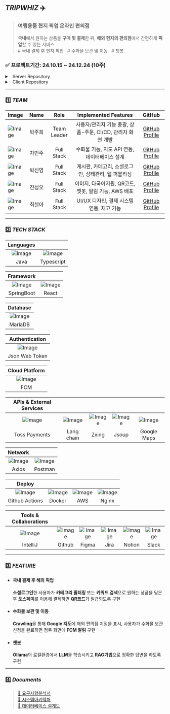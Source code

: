 ## *TRIPWHIZ* ✈️
> ### 여행용품 현지 픽업 온라인 편의점  
> **국내**에서 원하는 상품을 **구매 및 결제**한 뒤, **해외 현지의 편의점**에서 간편하게 **픽업**할 수 있는 서비스  
> \# 국내 결제 후 현지 픽업 &nbsp; \# 수화물 보관 및 이동 &nbsp; \# 챗봇

### ✅ 프로젝트기간: 24.10.15 ~ 24.12.24 (10주)

<details> 
    <summary>&nbsp;&nbsp;Server Repository</summary>  

🔗 [Admin](https://github.com/Tripwhiz/TripwhizAdminServer)
&nbsp;&nbsp;🔗 [User](https://github.com/Tripwhiz/TripwhizServer)

</details>

<details>
    <summary>&nbsp;&nbsp;Client Repository</summary>  

🔗 [Admin](https://github.com/Tripwhiz/TripwhizAdminClient)
&nbsp;&nbsp;🔗 [User](https://github.com/Tripwhiz/TripwhizClient)

</details>

---

### 1️⃣ *TEAM*
| Image                             |  Name   |     Role     |          Implemented Features           |                      GitHub                       |
|:----------------------------------|:-------:|:------------:|:---------------------------------------:|:-------------------------------------------------:|
| ![Image](https://github.com/user-attachments/assets/799e0b52-6b7c-4627-bd79-88c7bc951913)     |   박주희   | Team Leader  | 사용자/관리자 기능 총괄, 상품-주문, CI/CD, 관리자 화면 개발  |   [GitHub Profile](https://github.com/eggzuxi)    |
| ![Image](https://github.com/user-attachments/assets/5c8ecbc1-b127-44e7-bdc8-4f63eaef31df)     |   차민주   |  Full Stack  |      수화물 기능, 지도 API 연동, 데이터베이스 설계       | [GitHub Profile](https://github.com/backgoon0903) |
| ![Image](https://github.com/user-attachments/assets/ad8a369c-0388-492b-8fd4-7d58e89240ca) |   박신영   |  Full Stack  |     게시판, 카테고리, 소셜로그인, 상태관리, 웹 퍼블리싱      |   [GitHub Profile](https://github.com/ssinyong)   |
| ![Image](https://github.com/user-attachments/assets/c043c826-eb6d-4381-bbbd-5dfd0e2c0150)   |   진성오   |  Full Stack  |   이미지, 다국어지원, QR코드, 챗봇, 알림 기능, AWS 배포   | [GitHub Profile](https://github.com/jin-sung-oh)  |
| ![Image](https://github.com/user-attachments/assets/933048d8-deb9-46c1-9f3e-096ff7716333)     |   최설아   |  Full Stack  |       UI/UX 디자인, 결제 시스템 연동, 재고 기능       |  [GitHub Profile](https://github.com/Seola-CHOE)  |

---

### 2️⃣ *TECH STACK*

|       **Languages**       ||
|:---------------------------:|:---------------------------------------:|
| ![Image](https://github.com/user-attachments/assets/da4738c8-4f45-4c39-a962-48afdbe97aa6) | ![Image](https://github.com/user-attachments/assets/fe390f70-d0cf-45d7-9624-223cbb2fab3c) |
|            Java             |               Typescript                |

|             **Framework**             |                               |
|:---------------------------------------:|:-----------------------------:|
| ![Image](https://github.com/user-attachments/assets/5199be08-29ef-46ea-9afd-0a11b8004ab4) | ![Image](https://github.com/user-attachments/assets/e88d8ecc-ded1-4b38-81bb-4ab495a6864d) |
|               SpringBoot                |             React             |

|          **Database**           |
|:---------------------------------:|
| ![Image](https://github.com/user-attachments/assets/b9329292-c8ca-44ff-ad64-051bb298ba44) |
|              MariaDB              |

|   **Authentication**    |
|:-------------------------:|
| ![Image](https://github.com/user-attachments/assets/a50ee0aa-08d3-4ade-a1c2-d903499e2133) |
|      Json Web Token       |

|        **Cloud Platform**         |
|:-----------------------------------:|
| ![Image](https://github.com/user-attachments/assets/8591f452-9f00-4ff4-b8fd-89ee200894bc) |
|                 FCM                 |

| **APIs & External Services** |                                       |                               |                               |                                               |
|:------------------------------:|:-------------------------------------:|:-----------------------------:|:-----------------------------:|:---------------------------------------------:|
|  ![Image](https://github.com/user-attachments/assets/3c30ff22-c44d-424c-b91b-b66b57705a47)   | ![Image](https://github.com/user-attachments/assets/a4b45b65-a4aa-4f8e-9789-12edbcf79066) | ![Image](https://github.com/user-attachments/assets/e712ce85-402d-4e18-b1c1-92dcde6afb14) | ![Image](https://github.com/user-attachments/assets/60e563cd-1700-40ad-a7a5-a9835bdac9b2) | ![Image](https://github.com/user-attachments/assets/16cac0a3-2935-4522-88ad-af4889ff1e6e) |
|         Toss Payments          |              Lang chain               |             Zxing             |             Jsoup             |                  Google Maps                  |

|         **Network**         |                                   |
|:-----------------------------:|:---------------------------------:|
| ![Image](https://github.com/user-attachments/assets/b41de7e1-cdac-44c7-9e69-e0e06549c9e9) | ![Image](https://github.com/user-attachments/assets/43eca899-a185-459c-b736-aa16d6d1d384) |
|             Axios             |              Postman              |

|                   **Deploy**                   |                                 |                           |                               |
|:-------------------------------------------------:|:-------------------------------:|:-------------------------:|:-----------------------------:|
| ![Image](https://github.com/user-attachments/assets/77f9e374-3f91-46f6-ba2f-78ea75814dde) | ![Image](https://github.com/user-attachments/assets/5cf7ebe5-971a-4e66-ab58-1145c79b754d) | ![Image](https://github.com/user-attachments/assets/53a0d8fd-847b-46be-b41b-5e9b7178d656) | ![Image](https://github.com/user-attachments/assets/f07da4fa-98c3-400f-afff-a060f55ac6f1) |
|                  Github Actions                   |             Docker              |            AWS            |             Nginx             |

|        **Tools & Collaborations**        |                                 |                               |                             |                                 |                               |
|:------------------------------------------:|:-------------------------------:|:-----------------------------:|:---------------------------:|:-------------------------------:|:-----------------------------:|
| ![Image](https://github.com/user-attachments/assets/0986a377-e90d-40ad-8b0b-c46695b19c35) | ![Image](https://github.com/user-attachments/assets/fe44bb2e-7ad9-4a0f-aa9e-3c5bf830c8c8) | ![Image](https://github.com/user-attachments/assets/0ad09795-5f3d-45f7-a3b0-894c8e4a24ff) | ![Image](https://github.com/user-attachments/assets/4db428ed-7118-447a-84da-1c76afbea320) | ![Image](https://github.com/user-attachments/assets/60816974-61b6-4d33-82a9-0c73abbfc1d7) | ![Image](https://github.com/user-attachments/assets/c7413f66-f6c5-46dd-a8c3-80c726dce2e3) |
|                  IntelliJ                  |             Github              |             Figma             |            Jira             |             Notion              |             Slack             |

---

### 3️⃣ *FEATURE*
- #### 국내 결제 후 해외 픽업
  **소셜로그인**한 사용자가 **카테고리 필터링** 또는 **키워드 검색**으로 원하는 상품을 담은 후 **토스페이**를 이용해
  결제하면 **QR코드**가 발급되도록 구현

- #### 수화물 보관 및 이동
  **Crawling**을 통해 **Google 지도**에 해외 편의점 지점을 표시, 사용자가 수화물 보관 신청을 완료하면 점주
  화면에 **FCM 알림** 구현

- #### 챗봇
  **Ollama**의 로컬환경에서 **LLM**을 학습시키고 **RAG기법**으로 정확한 답변을 하도록 구현

---

### 4️⃣ *Documents*
>[🔗 요구사항분석서](https://docs.google.com/spreadsheets/d/1ftDs0ndnl6fSZX--J9W0pJPFOnCpScSF/edit?usp=sharing&ouid=107081426996564712412&rtpof=true&sd=true)  
[🔗 시스템아키텍처](https://drive.google.com/file/d/1SyPPtqG4cjZyWcNDGwtHsM9rfOxLB8jr/view?usp=sharing)  
>[🔗 데이터베이스 설계도](https://www.erdcloud.com/d/gawoYMcZzJidyGryq)
